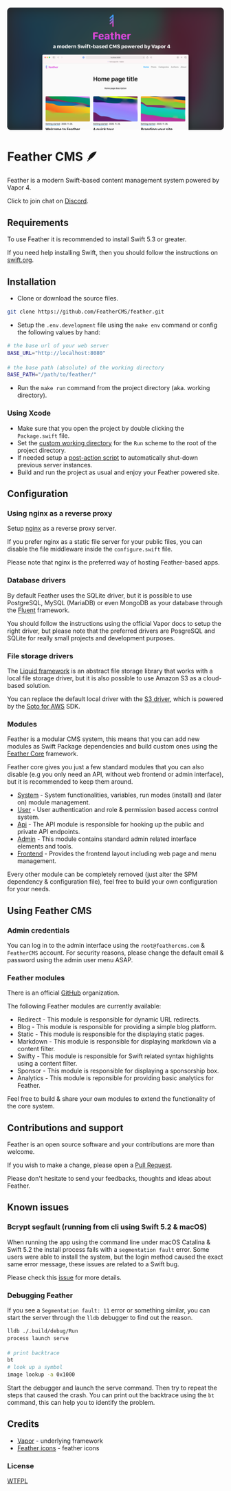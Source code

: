 ![Feather CMS](https://github.com/FeatherCMS/feather/blob/main/Assets/GitHub-Lead.png?raw=true)

# Feather CMS 🪶

Feather is a modern Swift-based content management system powered by Vapor 4.

Click to join chat on [Discord](https://discord.gg/wMSkxCUXAD).


## Requirements 

To use Feather it is recommended to install Swift 5.3 or greater. 

If you need help installing Swift, then you should follow the instructions on [swift.org](https://swift.org/download/#releases). 


## Installation

- Clone or download the source files.

```bash
git clone https://github.com/FeatherCMS/feather.git
```

- Setup the `.env.development` file using the `make env` command or config the following values by hand:

```bash
# the base url of your web server
BASE_URL="http://localhost:8080"

# the base path (absolute) of the working directory
BASE_PATH="/path/to/feather/" 
```

- Run the `make run` command from the project directory (aka. working directory).


### Using Xcode

- Make sure that you open the project by double clicking the `Package.swift` file.
- Set the [custom working directory](https://theswiftdev.com/beginners-guide-to-server-side-swift-using-vapor-4/) for the `Run` scheme to the root of the project directory.
- If needed setup a [post-action script](https://theswiftdev.com/10-short-advices-that-will-make-you-a-better-vapor-developer-right-away/) to automatically shut-down previous server instances.
- Build and run the project as usual and enjoy your Feather powered site.


## Configuration

### Using nginx as a reverse proxy

Setup [nginx](https://docs.vapor.codes/4.0/deploy/nginx/) as a reverse proxy server.

If you prefer nginx as a static file server for your public files, you can disable the file middleware inside the `configure.swift` file.

Please note that nginx is the preferred way of hosting Feather-based apps.


### Database drivers

By default Feather uses the SQLite driver, but it is possible to use PostgreSQL, MySQL (MariaDB) or even MongoDB as your database through the [Fluent](https://docs.vapor.codes/4.0/fluent/overview/) framework.

You should follow the instructions using the official Vapor docs to setup the right driver, but please note that the preferred drivers are PosgreSQL and SQLite for really small projects and development purposes. 


### File storage drivers

The [Liquid framework](https://github.com/binarybirds/liquid/) is an abstract file storage library that works with a local file storage driver, but it is also possible to use Amazon S3 as a cloud-based solution.

You can replace the default local driver with the [S3 driver](https://github.com/BinaryBirds/liquid-aws-s3-driver), which is powered by the [Soto for AWS](https://github.com/soto-project/soto) SDK.


### Modules

Feather is a modular CMS system, this means that you can add new modules as Swift Package dependencies and build custom ones using the [Feather Core](https://github.com/FeatherCMS/feather-core) framework. 

Feather core gives you just a few standard modules that you can also disable (e.g you only need an API, without web frontend or admin interface), but it is recommended to keep them around.

- [System](https://github.com/FeatherCMS/system-module) - System functionalities, variables, run modes (install) and (later on) module management.
- [User](https://github.com/FeatherCMS/user-module) - User authentication and role & permission based access control system.
- [Api](https://github.com/FeatherCMS/api-module) - The API module is responsible for hooking up the public and private API endpoints.
- [Admin](https://github.com/FeatherCMS/admin-module) - This module contains standard admin related interface elements and tools.
- [Frontend](https://github.com/FeatherCMS/frontend-module) - Provides the frontend layout including web page and menu management.

Every other module can be completely removed (just alter the SPM dependency & configuration file), feel free to build your own configuration for your needs. 


## Using Feather CMS

### Admin credentials

You can log in to the admin interface using the `root@feathercms.com` & `FeatherCMS` account. 
For security reasons, please change the default email & password using the admin user menu ASAP.


### Feather modules

There is an official [GitHub](https://github.com/feather-modules/) organization. 

The following Feather modules are currently available: 

- Redirect - This module is responsible for dynamic URL redirects.
- Blog - This module is responsible for providing a simple blog platform.
- Static - This module is responsible for the displaying static pages.
- Markdown - This module is responsible for displaying markdown via a content filter.
- Swifty - This module is responsible for Swift related syntax highlights using a content filter.
- Sponsor - This module is responsible for displaying a sponsorship box.
- Analytics -  This module is reponsible for providing basic analytics for Feather.

Feel free to build & share your own modules to extend the functionality of the core system.


## Contributions and support

Feather is an open source software and your contributions are more than welcome.

If you wish to make a change, please open a [Pull Request](https://github.com/FeatherCMS/feather/pulls).

Please don't hesitate to send your feedbacks, thoughts and ideas about Feather.


## Known issues

### Bcrypt segfault (running from cli using Swift 5.2 & macOS)

When running the app using the command line under macOS Catalina & Swift 5.2 the install process fails with a `segmentation fault` error.
Some users were able to install the system, but the login method caused the exact same error message, these issues are related to a Swift bug.

Please check this [issue](https://bugs.swift.org/browse/SR-12424) for more details. 


### Debugging Feather

If you see a `Segmentation fault: 11` error or something similar, you can start the server through the `lldb` debugger to find out the reason. 

```bash
lldb ./.build/debug/Run
process launch serve

# print backtrace
bt
# look up a symbol
image lookup -a 0x1000 
```

Start the debugger and launch the serve command. Then try to repeat the steps that caused the crash.
You can print out the backtrace using the `bt` command, this can help you to identify the problem.


## Credits

- [Vapor](https://vapor.codes) - underlying framework
- [Feather icons](https://feathericons.com) - feather icons


### License

[WTFPL](LICENSE)

